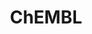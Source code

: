 ---
layout: default
bigquery: https://console.cloud.google.com/bigquery?p=patents-public-data&d=ebi_chembl&page=dataset
citation: '"The ChEMBL database in 2017." Anna Gaulton, Anne Hersey, Michał Nowotka,
  A Patrícia Bento, Jon Chambers, David Mendez, Prudence Mutowo, Francis Atkinson,
  Louisa J Bellis, Elena Cibrián-Uhalte, Mark Davies, Nathan Dedman, Anneli Karlsson,
  María Paula Magariños, John P Overington, George Papadatos, Ines Smit, Andrew R
  Leach Nucleic acids Research (2017) 45 (Database Issue), D945-D954'
contributors: European Bioinformatics Institute
cost: None
description: ChEMBL Data is a manually curated database of small molecules used in
  drug discovery, including information about existing patented drugs.
documentation: 'schema: https://www.ebi.ac.uk/chembl/db_schema


  '
last_edit: Mon, 04 Apr 2022 19:07:30 GMT
location: https://console.cloud.google.com/marketplace/product/google_patents_public_datasets/chembl
maintained_by: EMBL-EBI, an outstation of European Molecular Biology Laboratory
related_publications: '

  ChEMBL: towards direct deposition of bioassay data.


  Mendez D, Gaulton A, Bento AP, Chambers J, De Veij M, Félix E, Magariños MP, Mosquera
  JF, Mutowo P, Nowotka M, Gordillo-Marañón M, Hunter F, Junco L, Mugumbate G, Rodriguez-Lopez
  M, Atkinson F, Bosc N, Radoux CJ, Segura-Cabrera A, Hersey A, Leach AR.


  — Nucleic Acids Res. 2019; 47(D1):D930-D940. doi: 10.1093/nar/gky1075

  '
schema_fields: '[''usan_year'', ''cell_id'', ''domain_description'', ''standard_units'',
  ''mec_id'', ''mw_freebase'', ''warning_description'', ''mol_hrac_id'', ''bao_id'',
  ''l5'', ''tbl'', ''delist_flag'', ''helm_notation'', ''drug_substance_flag'', ''acd_logp'',
  ''frac_class_id'', ''alert_set_id'', ''molfile'', ''start_position'', ''normal_range_min'',
  ''molecular_mechanism'', ''predbind_id'', ''protein_class_desc'', ''usan_stem_id'',
  ''source_domain_id'', ''species_group_flag'', ''cx_logd'', ''product_id'', ''qudt_units'',
  ''uberon_id'', ''isoform'', ''who_extra'', ''curation_comment'', ''relation'', ''warning_class'',
  ''num_ro5_violations'', ''protclasssyn_id'', ''comp_class_id'', ''activity_comment'',
  ''activity_id'', ''assay_category'', ''active_ingredient'', ''label'', ''level4'',
  ''activity_count'', ''ddd_value'', ''sequence_md5sum'', ''level4_description'',
  ''cell_description'', ''black_box_warning'', ''data_validity_comment'', ''indication_class'',
  ''set_name'', ''pubmed_id'', ''drug_product_flag'', ''db_source'', ''confidence_score'',
  ''ddd_comment'', ''homologue'', ''entity_id'', ''met_comment'', ''assay_tax_id'',
  ''year'', ''protein_class_id'', ''hrac_code'', ''rgid'', ''doi'', ''oral'', ''assay_class_id'',
  ''published_relation'', ''comments'', ''updated_on'', ''syn_type'', ''text_value'',
  ''published_value'', ''hba_lipinski'', ''doc_type'', ''warnref_id'', ''withdrawn_class'',
  ''warning_type'', ''standard_relation'', ''std_act_id'', ''abstract'', ''parameter_value'',
  ''target_desc'', ''name'', ''qed_weighted'', ''l2'', ''first_in_class'', ''last_page'',
  ''downgraded'', ''src_id'', ''compd_id'', ''clo_id'', ''published_units'', ''selectivity_comment'',
  ''patent_expire_date'', ''canonical_smiles'', ''standard_flag'', ''mecref_id'',
  ''source'', ''value'', ''organism'', ''pref_name'', ''alert_id'', ''class_level'',
  ''mc_tax_id'', ''targrel_id'', ''last_active'', ''parent_id'', ''l8'', ''volume'',
  ''aromatic_rings'', ''chebi_par_id'', ''therapeutic_flag'', ''l3'', ''hba'', ''level2_description'',
  ''assay_subcellular_fraction'', ''bao_endpoint'', ''substrate_record_id'', ''structure_type'',
  ''upper_value'', ''definition'', ''first_approval'', ''stat'', ''formulation_id'',
  ''bto_id'', ''short_name'', ''mesh_id'', ''actsm_id'', ''bao_format'', ''result_flag'',
  ''met_id'', ''patent_no'', ''relationship'', ''warning_id'', ''path'', ''pchembl_value'',
  ''accession'', ''ro3_pass'', ''irac_code'', ''standard_type'', ''site_id'', ''mol_atc_id'',
  ''num_alerts'', ''standard_text_value'', ''molecule_type'', ''oc_id'', ''mc_organism'',
  ''ref_type'', ''units'', ''ref_id'', ''met_conversion'', ''domain_name'', ''standard_upper_value'',
  ''assay_source'', ''warning_year'', ''cx_most_bpka'', ''usan_stem_definition'',
  ''assay_organism'', ''prodrug'', ''prod_pat_id'', ''assay_id'', ''db_version'',
  ''site_name'', ''mol_frac_id'', ''assay_strain'', ''smarts'', ''targcomp_id'', ''molregno'',
  ''le'', ''l6'', ''hbd'', ''active_molregno'', ''level3_description'', ''component_synonym'',
  ''component_id'', ''dosed_ingredient'', ''domain_type'', ''description'', ''relationship_desc'',
  ''stem'', ''publication_number'', ''disease_efficacy'', ''updated_by'', ''patent_id'',
  ''ddd_id'', ''co_stem_id'', ''src_compound_id'', ''parameter_type'', ''relationship_type'',
  ''cellosaurus_id'', ''l7'', ''authors'', ''alogp'', ''lle'', ''l4'', ''nda_type'',
  ''target_type'', ''priority'', ''src_short_name'', ''cell_source_tissue'', ''polymer_flag'',
  ''binding_site_comment'', ''go_id'', ''topical'', ''country'', ''related_tid'',
  ''irac_class_id'', ''component_type'', ''mol_irac_id'', ''tissue_id'', ''metabolite_record_id'',
  ''efo_id'', ''ddd_units'', ''job_id'', ''usan_stem'', ''ass_cls_map_id'', ''parent_type'',
  ''cl_lincs_id'', ''standard_inchi'', ''confidence'', ''company'', ''log_id'', ''num_lipinski_ro5_violations'',
  ''tid'', ''mc_target_name'', ''annotation'', ''ad_type'', ''toid'', ''parent_molregno'',
  ''smid'', ''max_phase'', ''availability_type'', ''journal'', ''parenteral'', ''indref_id'',
  ''drugind_id'', ''normal_range_max'', ''submission_date'', ''hbd_lipinski'', ''mechanism_comment'',
  ''published_type'', ''idx'', ''target_mapping'', ''pathway_key'', ''warning_country'',
  ''class_type'', ''tax_id'', ''parent_go_id'', ''variant_id'', ''assay_param_id'',
  ''alert_name'', ''end_position'', ''aspect'', ''rtb'', ''frac_code'', ''protein_class_synonym'',
  ''sei'', ''standard_inchi_key'', ''ref_url'', ''aidx'', ''hrac_class_id'', ''drug_record_id'',
  ''patent_use_code'', ''mc_target_accession'', ''molsyn_id'', ''withdrawn_flag'',
  ''ridx'', ''who_name'', ''trade_name'', ''psa'', ''level2'', ''issue'', ''entity_type'',
  ''compsyn_id'', ''mesh_heading'', ''site_residues'', ''compound_name'', ''cell_source_organism'',
  ''mw_monoisotopic'', ''acd_most_bpka'', ''withdrawn_reason'', ''ap_id'', ''level5'',
  ''version'', ''domain_id'', ''type'', ''natural_product'', ''major_class'', ''uo_units'',
  ''assay_desc'', ''cell_ontology_id'', ''level1'', ''cell_name'', ''dosage_form'',
  ''direct_interaction'', ''level1_description'', ''status'', ''chembl_id'', ''withdrawn_year'',
  ''subgroup'', ''max_phase_for_ind'', ''previous_company'', ''comp_go_id'', ''record_id'',
  ''acd_most_apka'', ''doc_id'', ''potential_duplicate'', ''acd_logd'', ''withdrawn_country'',
  ''creation_date'', ''strength'', ''innovator_company'', ''level3'', ''orig_description'',
  ''src_assay_id'', ''efo_term'', ''biocomp_id'', ''compound_key'', ''ddd_admr'',
  ''approval_date'', ''mc_target_type'', ''as_id'', ''chirality'', ''mutation'', ''enzyme_tid'',
  ''tid_fixed'', ''prediction_method'', ''full_molformula'', ''synonyms'', ''route'',
  ''heavy_atoms'', ''ingredient'', ''cx_most_apka'', ''first_page'', ''title'', ''enzyme_name'',
  ''cell_source_tax_id'', ''standard_value'', ''assay_test_type'', ''assay_type'',
  ''mechanism_of_action'', ''cpd_str_alert_id'', ''curated_by'', ''src_description'',
  ''cidx'', ''assay_tissue'', ''stem_class'', ''assay_cell_type'', ''inorganic_flag'',
  ''atc_code'', ''pathway_id'', ''action_type'', ''caloha_id'', ''usan_substem'',
  ''applicant_full_name'', ''full_mwt'', ''bei'', ''research_stem'', ''sequence'',
  ''l1'', ''cx_logp'', ''molecular_species'', ''res_stem_id'', ''metref_id'', ''sitecomp_id'']'
shortname: chembl
tags:
- biotechnology
- health
- chemical
- bioinformatics
- medical
terms_of_use: CC BY-SA 3.0
title: ChEMBL
uuid: e232a192-965c-4ec9-904c-155b6dfe56c5
---